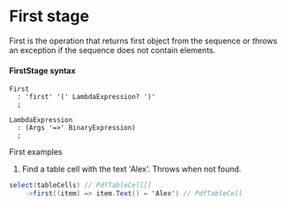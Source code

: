 # First stage

First is the operation that returns first object from the sequence or throws an exception if the sequence
does not contain elements.

#### FirstStage syntax
```antlr
First
  : 'first' '(' LambdaExpression? ')'  
  ;
  
LambdaExpression
  : (Args '=>' BinaryExpression)
  ;
```

First examples
1. Find a table cell with the text 'Alex'. Throws when not found.
```csharp
select(tableCells) // PdfTableCell[]
    ->first((item) => item.Text() = 'Alex') // PdfTableCell
```
